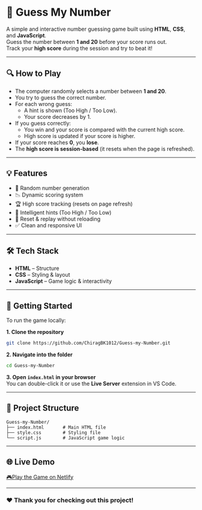 # 🎯 Guess My Number

A simple and interactive number guessing game built using **HTML**, **CSS**, and **JavaScript**.  
Guess the number between **1 and 20** before your score runs out.  
Track your **high score** during the session and try to beat it!

---

## 🔍 How to Play

- The computer randomly selects a number between **1 and 20**.
- You try to guess the correct number.
- For each wrong guess:
  - A hint is shown (Too High / Too Low).
  - Your score decreases by 1.
- If you guess correctly:
  - You win and your score is compared with the current high score.
  - High score is updated if your score is higher.
- If your score reaches **0**, you **lose**.
- The **high score is session-based** (it resets when the page is refreshed).

---

## 💡 Features

- 🎲 Random number generation  
- 📉 Dynamic scoring system  
- 🏆 High score tracking (resets on page refresh)  
- 🧠 Intelligent hints (Too High / Too Low)  
- 🔁 Reset & replay without reloading  
- ✅ Clean and responsive UI  

---

## 🛠️ Tech Stack

- **HTML** – Structure  
- **CSS** – Styling & layout  
- **JavaScript** – Game logic & interactivity  

---

## 🚀 Getting Started

To run the game locally:

**1. Clone the repository**
```bash
git clone https://github.com/ChiragBK1012/Guess-my-Number.git
```

**2. Navigate into the folder**
```bash
cd Guess-my-Number
```

**3. Open `index.html` in your browser**  
You can double-click it or use the **Live Server** extension in VS Code.

---

## 📁 Project Structure

```plaintext
Guess-my-Number/
├── index.html       # Main HTML file
├── style.css        # Styling file
└── script.js        # JavaScript game logic
```

---

## 🌐 Live Demo

[🎮Play the Game on Netlify](https://guess-my-number-chiragproject.netlify.app)  
<!-- Replace this link if your GitHub Pages repo is named differently -->

---

### ❤️ Thank you for checking out this project!

